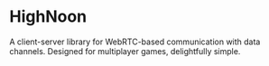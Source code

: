 # HighNoon

A client-server library for WebRTC-based communication with data channels. Designed for multiplayer games, delightfully simple.